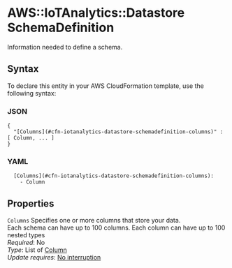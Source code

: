 # AWS::IoTAnalytics::Datastore SchemaDefinition<a name="aws-properties-iotanalytics-datastore-schemadefinition"></a>

Information needed to define a schema\.

## Syntax<a name="aws-properties-iotanalytics-datastore-schemadefinition-syntax"></a>

To declare this entity in your AWS CloudFormation template, use the following syntax:

### JSON<a name="aws-properties-iotanalytics-datastore-schemadefinition-syntax.json"></a>

```
{
  "[Columns](#cfn-iotanalytics-datastore-schemadefinition-columns)" : [ Column, ... ]
}
```

### YAML<a name="aws-properties-iotanalytics-datastore-schemadefinition-syntax.yaml"></a>

```
  [Columns](#cfn-iotanalytics-datastore-schemadefinition-columns): 
    - Column
```

## Properties<a name="aws-properties-iotanalytics-datastore-schemadefinition-properties"></a>

`Columns`  <a name="cfn-iotanalytics-datastore-schemadefinition-columns"></a>
Specifies one or more columns that store your data\.  
Each schema can have up to 100 columns\. Each column can have up to 100 nested types  
*Required*: No  
*Type*: List of [Column](aws-properties-iotanalytics-datastore-column.md)  
*Update requires*: [No interruption](https://docs.aws.amazon.com/AWSCloudFormation/latest/UserGuide/using-cfn-updating-stacks-update-behaviors.html#update-no-interrupt)
